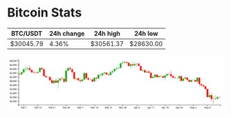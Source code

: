 # Bitcoin Stats

BTC/USDT|24h change|24h high|24h low|
|---|---|---|---|
|$30045.79|4.36%|$30561.37|$28630.00|

<img src="./chart.svg">

